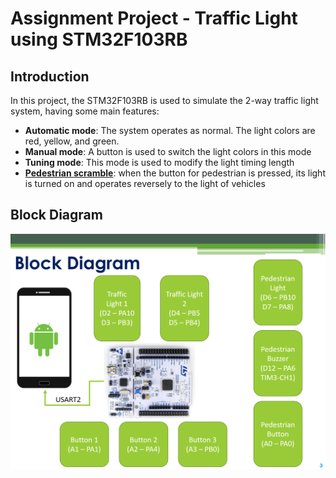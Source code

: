 # Assignment Project - Traffic Light using STM32F103RB

## Introduction
In this project, the STM32F103RB is used to simulate the 2-way traffic light system, having some main features:
- **Automatic mode**: The system operates as normal. The light colors are red, yellow, and green.
- **Manual mode**: A button is used to switch the light colors in this mode
- **Tuning mode**: This mode is used to modify the light timing length
- **[Pedestrian scramble](https://en.wikipedia.org/wiki/Pedestrian_scramble)**: when the button for pedestrian is pressed, its light is turned on and operates reversely to the light of vehicles

## Block Diagram
![Alt text](image.png)


